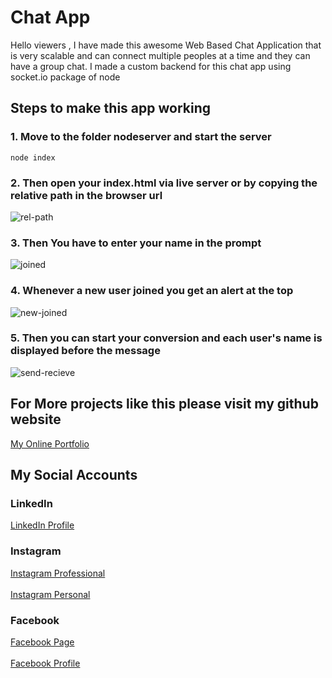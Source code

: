 # Chat App 

 Hello viewers , I have made this awesome Web Based Chat Application that is very scalable and can connect multiple peoples at a time and they can have a group chat.
I made a custom backend for this chat app using socket.io package of node

## Steps to make this app working 
### 1. Move to the folder nodeserver and start the server 
``` npm
node index
```
### 2. Then open your index.html via live server or by copying the relative path in the browser url

![rel-path](images/rel-path.png)

### 3. Then You have to enter your name in the prompt 

![joined](images/joined.png)

### 4. Whenever a new user joined you get an alert at the top 

![new-joined](images/new-joined.png)

### 5. Then you can start your conversion and each user's name is displayed before the message

![send-recieve](images/send-recieve.png)

## For More projects like this please visit my github website

<a href = 'https://imyogeshgaur.github.io' target="_yogesh"> My Online Portfolio </a>

## My Social Accounts

### LinkedIn 

<a href='https://linkedin.com/in/imyogeshgaur' target="_yogesh"> LinkedIn Profile</a>

### Instagram 

<a href='https://instagram.com/imatechgeek' target="_yogesh"> Instagram Professional </a>
<br> <br>
<a href='https://instagram.com/imyogeshgaur' target="_yogesh"> Instagram Personal </a>

### Facebook 

<a href='https://www.facebook.com/Just-for-skill-development-114448226946175'>Facebook Page</a>
<br> <br>
<a href='https://www.facebook.com/profile.php?id=100022189704235' target="_yogesh"> Facebook Profile </a>


